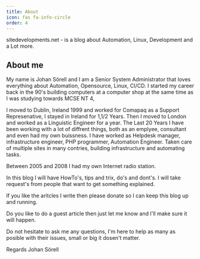 ```yaml
---
title: About
icon: fas fa-info-circle
order: 4
---
```


sitedevelopments.net - is a blog about Automation, Linux, Development and a Lot more.

## About me

My name is Johan Sörell and I am a Senior System Administrator that loves everything about Automation, Opensource, Linux, CI/CD.
I started my career back in the 90's building computers at a computer shop at the same time as I was studying towards MCSE NT 4,

I moved to Dublin, Ireland  1999 and worked for Comapaq as a Support Represenative, I stayed in Ireland for 1,1/2 Years. 
Then I moved to London and worked as a Linguistic Engineer for a year. The Last 20 Years I have been working with a lot of diffrent things,
both as an emplyee, consultant and even had my own buissness. I have worked as Helpdesk manager, infrastructure engineer, PHP programmer,
Automation Engineer. Taken care of multiple sites in many contries, building infrastructure and automating tasks.

Between 2005 and 2008 I had my own Internet radio station.

In this blog I will have HowTo's, tips and trix, do's and dont's. I will take request's from people that want to get something explained.  

If you like the aritcles I write then please donate so I can keep this blog up and running.

Do you like to do a guest article then just let me know and I'll make sure it will happen.

Do not hesitate to ask me any questions, I'm here to help as many as posible with their issues, small or big it dosen't matter.

Regards
Johan Sörell

